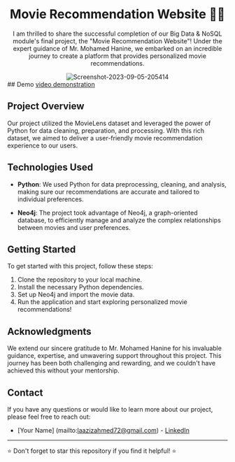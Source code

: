 <div align="center">
  <h1>Movie Recommendation Website 🎥🌟</h1>
</div>

<p align="center">I am thrilled to share the successful completion of our Big Data & NoSQL module's final project, the "Movie Recommendation Website"! Under the expert guidance of Mr. Mohamed Hanine, we embarked on an incredible journey to create a platform that provides personalized movie recommendations.</p>

<div align="center">
  <img src="https://i.ibb.co/hDhJT0F/Screenshot-2023-09-05-205414.png" alt="Screenshot-2023-09-05-205414" border="0">
</div>
## Demo
<a href="https://www.linkedin.com/posts/ahmed-laaziz-4b2168218_python-neo4j-database-activity-7071087011943567360-1Ou7?utm_source=share&utm_medium=member_desktop">video demonstration</a>

## Project Overview
Our project utilized the MovieLens dataset and leveraged the power of Python for data cleaning, preparation, and processing. With this rich dataset, we aimed to deliver a user-friendly movie recommendation experience to our users.

## Technologies Used
- **Python**: We used Python for data preprocessing, cleaning, and analysis, making sure our recommendations are accurate and tailored to individual preferences.

- **Neo4j**: The project took advantage of Neo4j, a graph-oriented database, to efficiently manage and analyze the complex relationships between movies and user preferences.

## Getting Started
To get started with this project, follow these steps:
1. Clone the repository to your local machine.
2. Install the necessary Python dependencies.
3. Set up Neo4j and import the movie data.
4. Run the application and start exploring personalized movie recommendations!

## Acknowledgments
We extend our sincere gratitude to Mr. Mohamed Hanine for his invaluable guidance, expertise, and unwavering support throughout this project. This journey has been both challenging and rewarding, and we couldn't have achieved this without your mentorship.

## Contact
If you have any questions or would like to learn more about our project, please feel free to reach out:

- [Your Name] (mailto:laazizahmed72@gmail.com) - [LinkedIn]([your-linkedin-profile-link](https://www.linkedin.com/in/ahmed-laaziz-4b2168218/))

---

⭐ Don't forget to star this repository if you find it helpful! ⭐
